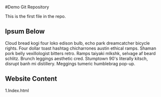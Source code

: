 #Demo Git Repository

This is the first file in the repo.

## Ipsum Below
Cloud bread kogi four loko edison bulb, echo park dreamcatcher bicycle rights. Four dollar toast hashtag chicharrones austin ethical ramps. Shaman pork belly vexillologist bitters retro. Ramps taiyaki mlkshk, selvage af beard schlitz. Brunch leggings aesthetic cred. Stumptown 90's literally kitsch, disrupt banh mi distillery. Meggings tumeric humblebrag pop-up.

## Website Content

1.Index.html